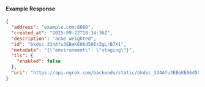 <!-- Code generated for API Clients. DO NOT EDIT. -->

#### Example Response

```json
{
  "address": "example.com:8080",
  "created_at": "2025-09-22T18:34:36Z",
  "description": "acme weighted",
  "id": "bkdsc_334Afu3EBeKE06d50IzZgLrB7X1",
  "metadata": "{\"environment\": \"staging\"}",
  "tls": {
    "enabled": false
  },
  "uri": "https://api.ngrok.com/backends/static/bkdsc_334Afu3EBeKE06d50IzZgLrB7X1"
}
```
